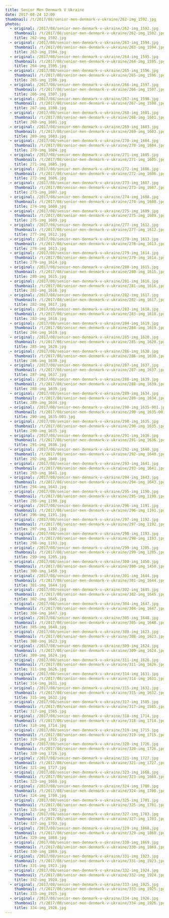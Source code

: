 ```yaml
---
title: Senior Men Denmark V Ukraine
date: 2017-08-24 12:00
thumbnail: /t/2017/08/senior-men-denmark-v-ukraine/262-img_1592.jpg
photos:
  - original: /2017/08/senior-men-denmark-v-ukraine/262-img_1592.jpg
    thumbnail: /t/2017/08/senior-men-denmark-v-ukraine/262-img_1592.jpg
    title: 262-img_1592.jpg
  - original: /2017/08/senior-men-denmark-v-ukraine/263-img_1594.jpg
    thumbnail: /t/2017/08/senior-men-denmark-v-ukraine/263-img_1594.jpg
    title: 263-img_1594.jpg
  - original: /2017/08/senior-men-denmark-v-ukraine/264-img_1595.jpg
    thumbnail: /t/2017/08/senior-men-denmark-v-ukraine/264-img_1595.jpg
    title: 264-img_1595.jpg
  - original: /2017/08/senior-men-denmark-v-ukraine/265-img_1596.jpg
    thumbnail: /t/2017/08/senior-men-denmark-v-ukraine/265-img_1596.jpg
    title: 265-img_1596.jpg
  - original: /2017/08/senior-men-denmark-v-ukraine/266-img_1597.jpg
    thumbnail: /t/2017/08/senior-men-denmark-v-ukraine/266-img_1597.jpg
    title: 266-img_1597.jpg
  - original: /2017/08/senior-men-denmark-v-ukraine/267-img_1598.jpg
    thumbnail: /t/2017/08/senior-men-denmark-v-ukraine/267-img_1598.jpg
    title: 267-img_1598.jpg
  - original: /2017/08/senior-men-denmark-v-ukraine/268-img_1601.jpg
    thumbnail: /t/2017/08/senior-men-denmark-v-ukraine/268-img_1601.jpg
    title: 268-img_1601.jpg
  - original: /2017/08/senior-men-denmark-v-ukraine/269-img_1603.jpg
    thumbnail: /t/2017/08/senior-men-denmark-v-ukraine/269-img_1603.jpg
    title: 269-img_1603.jpg
  - original: /2017/08/senior-men-denmark-v-ukraine/270-img_1604.jpg
    thumbnail: /t/2017/08/senior-men-denmark-v-ukraine/270-img_1604.jpg
    title: 270-img_1604.jpg
  - original: /2017/08/senior-men-denmark-v-ukraine/271-img_1605.jpg
    thumbnail: /t/2017/08/senior-men-denmark-v-ukraine/271-img_1605.jpg
    title: 271-img_1605.jpg
  - original: /2017/08/senior-men-denmark-v-ukraine/272-img_1606.jpg
    thumbnail: /t/2017/08/senior-men-denmark-v-ukraine/272-img_1606.jpg
    title: 272-img_1606.jpg
  - original: /2017/08/senior-men-denmark-v-ukraine/273-img_1607.jpg
    thumbnail: /t/2017/08/senior-men-denmark-v-ukraine/273-img_1607.jpg
    title: 273-img_1607.jpg
  - original: /2017/08/senior-men-denmark-v-ukraine/274-img_1608.jpg
    thumbnail: /t/2017/08/senior-men-denmark-v-ukraine/274-img_1608.jpg
    title: 274-img_1608.jpg
  - original: /2017/08/senior-men-denmark-v-ukraine/275-img_1609.jpg
    thumbnail: /t/2017/08/senior-men-denmark-v-ukraine/275-img_1609.jpg
    title: 275-img_1609.jpg
  - original: /2017/08/senior-men-denmark-v-ukraine/277-img_1612.jpg
    thumbnail: /t/2017/08/senior-men-denmark-v-ukraine/277-img_1612.jpg
    title: 277-img_1612.jpg
  - original: /2017/08/senior-men-denmark-v-ukraine/278-img_1613.jpg
    thumbnail: /t/2017/08/senior-men-denmark-v-ukraine/278-img_1613.jpg
    title: 278-img_1613.jpg
  - original: /2017/08/senior-men-denmark-v-ukraine/279-img_1614.jpg
    thumbnail: /t/2017/08/senior-men-denmark-v-ukraine/279-img_1614.jpg
    title: 279-img_1614.jpg
  - original: /2017/08/senior-men-denmark-v-ukraine/280-img_1615.jpg
    thumbnail: /t/2017/08/senior-men-denmark-v-ukraine/280-img_1615.jpg
    title: 280-img_1615.jpg
  - original: /2017/08/senior-men-denmark-v-ukraine/281-img_1616.jpg
    thumbnail: /t/2017/08/senior-men-denmark-v-ukraine/281-img_1616.jpg
    title: 281-img_1616.jpg
  - original: /2017/08/senior-men-denmark-v-ukraine/282-img_1617.jpg
    thumbnail: /t/2017/08/senior-men-denmark-v-ukraine/282-img_1617.jpg
    title: 282-img_1617.jpg
  - original: /2017/08/senior-men-denmark-v-ukraine/283-img_1618.jpg
    thumbnail: /t/2017/08/senior-men-denmark-v-ukraine/283-img_1618.jpg
    title: 283-img_1618.jpg
  - original: /2017/08/senior-men-denmark-v-ukraine/284-img_1619.jpg
    thumbnail: /t/2017/08/senior-men-denmark-v-ukraine/284-img_1619.jpg
    title: 284-img_1619.jpg
  - original: /2017/08/senior-men-denmark-v-ukraine/285-img_1620.jpg
    thumbnail: /t/2017/08/senior-men-denmark-v-ukraine/285-img_1620.jpg
    title: 285-img_1620.jpg
  - original: /2017/08/senior-men-denmark-v-ukraine/286-img_1630.jpg
    thumbnail: /t/2017/08/senior-men-denmark-v-ukraine/286-img_1630.jpg
    title: 286-img_1630.jpg
  - original: /2017/08/senior-men-denmark-v-ukraine/287-img_1637.jpg
    thumbnail: /t/2017/08/senior-men-denmark-v-ukraine/287-img_1637.jpg
    title: 287-img_1637.jpg
  - original: /2017/08/senior-men-denmark-v-ukraine/288-img_1639.jpg
    thumbnail: /t/2017/08/senior-men-denmark-v-ukraine/288-img_1639.jpg
    title: 288-img_1639.jpg
  - original: /2017/08/senior-men-denmark-v-ukraine/289-img_1634.jpg
    thumbnail: /t/2017/08/senior-men-denmark-v-ukraine/289-img_1634.jpg
    title: 289-img_1634.jpg
  - original: /2017/08/senior-men-denmark-v-ukraine/290-img_1635-001.jpg
    thumbnail: /t/2017/08/senior-men-denmark-v-ukraine/290-img_1635-001.jpg
    title: 290-img_1635-001.jpg
  - original: /2017/08/senior-men-denmark-v-ukraine/290-img_1635.jpg
    thumbnail: /t/2017/08/senior-men-denmark-v-ukraine/290-img_1635.jpg
    title: 290-img_1635.jpg
  - original: /2017/08/senior-men-denmark-v-ukraine/291-img_1636.jpg
    thumbnail: /t/2017/08/senior-men-denmark-v-ukraine/291-img_1636.jpg
    title: 291-img_1636.jpg
  - original: /2017/08/senior-men-denmark-v-ukraine/292-img_1640.jpg
    thumbnail: /t/2017/08/senior-men-denmark-v-ukraine/292-img_1640.jpg
    title: 292-img_1640.jpg
  - original: /2017/08/senior-men-denmark-v-ukraine/293-img_1641.jpg
    thumbnail: /t/2017/08/senior-men-denmark-v-ukraine/293-img_1641.jpg
    title: 293-img_1641.jpg
  - original: /2017/08/senior-men-denmark-v-ukraine/294-img_1643.jpg
    thumbnail: /t/2017/08/senior-men-denmark-v-ukraine/294-img_1643.jpg
    title: 294-img_1643.jpg
  - original: /2017/08/senior-men-denmark-v-ukraine/295-img_1190.jpg
    thumbnail: /t/2017/08/senior-men-denmark-v-ukraine/295-img_1190.jpg
    title: 295-img_1190.jpg
  - original: /2017/08/senior-men-denmark-v-ukraine/296-img_1191.jpg
    thumbnail: /t/2017/08/senior-men-denmark-v-ukraine/296-img_1191.jpg
    title: 296-img_1191.jpg
  - original: /2017/08/senior-men-denmark-v-ukraine/297-img_1192.jpg
    thumbnail: /t/2017/08/senior-men-denmark-v-ukraine/297-img_1192.jpg
    title: 297-img_1192.jpg
  - original: /2017/08/senior-men-denmark-v-ukraine/298-img_1193.jpg
    thumbnail: /t/2017/08/senior-men-denmark-v-ukraine/298-img_1193.jpg
    title: 298-img_1193.jpg
  - original: /2017/08/senior-men-denmark-v-ukraine/299-img_1205.jpg
    thumbnail: /t/2017/08/senior-men-denmark-v-ukraine/299-img_1205.jpg
    title: 299-img_1205.jpg
  - original: /2017/08/senior-men-denmark-v-ukraine/300-img_1450.jpg
    thumbnail: /t/2017/08/senior-men-denmark-v-ukraine/300-img_1450.jpg
    title: 300-img_1450.jpg
  - original: /2017/08/senior-men-denmark-v-ukraine/301-img_1644.jpg
    thumbnail: /t/2017/08/senior-men-denmark-v-ukraine/301-img_1644.jpg
    title: 301-img_1644.jpg
  - original: /2017/08/senior-men-denmark-v-ukraine/302-img_1645.jpg
    thumbnail: /t/2017/08/senior-men-denmark-v-ukraine/302-img_1645.jpg
    title: 302-img_1645.jpg
  - original: /2017/08/senior-men-denmark-v-ukraine/304-img_1647.jpg
    thumbnail: /t/2017/08/senior-men-denmark-v-ukraine/304-img_1647.jpg
    title: 304-img_1647.jpg
  - original: /2017/08/senior-men-denmark-v-ukraine/305-img_1648.jpg
    thumbnail: /t/2017/08/senior-men-denmark-v-ukraine/305-img_1648.jpg
    title: 305-img_1648.jpg
  - original: /2017/08/senior-men-denmark-v-ukraine/308-img_1623.jpg
    thumbnail: /t/2017/08/senior-men-denmark-v-ukraine/308-img_1623.jpg
    title: 308-img_1623.jpg
  - original: /2017/08/senior-men-denmark-v-ukraine/309-img_1624.jpg
    thumbnail: /t/2017/08/senior-men-denmark-v-ukraine/309-img_1624.jpg
    title: 309-img_1624.jpg
  - original: /2017/08/senior-men-denmark-v-ukraine/311-img_1626.jpg
    thumbnail: /t/2017/08/senior-men-denmark-v-ukraine/311-img_1626.jpg
    title: 311-img_1626.jpg
  - original: /2017/08/senior-men-denmark-v-ukraine/314-img_1631.jpg
    thumbnail: /t/2017/08/senior-men-denmark-v-ukraine/314-img_1631.jpg
    title: 314-img_1631.jpg
  - original: /2017/08/senior-men-denmark-v-ukraine/315-img_1632.jpg
    thumbnail: /t/2017/08/senior-men-denmark-v-ukraine/315-img_1632.jpg
    title: 315-img_1632.jpg
  - original: /2017/08/senior-men-denmark-v-ukraine/317-img_1585.jpg
    thumbnail: /t/2017/08/senior-men-denmark-v-ukraine/317-img_1585.jpg
    title: 317-img_1585.jpg
  - original: /2017/08/senior-men-denmark-v-ukraine/318-img_1714.jpg
    thumbnail: /t/2017/08/senior-men-denmark-v-ukraine/318-img_1714.jpg
    title: 318-img_1714.jpg
  - original: /2017/08/senior-men-denmark-v-ukraine/319-img_1715.jpg
    thumbnail: /t/2017/08/senior-men-denmark-v-ukraine/319-img_1715.jpg
    title: 319-img_1715.jpg
  - original: /2017/08/senior-men-denmark-v-ukraine/320-img_1726.jpg
    thumbnail: /t/2017/08/senior-men-denmark-v-ukraine/320-img_1726.jpg
    title: 320-img_1726.jpg
  - original: /2017/08/senior-men-denmark-v-ukraine/321-img_1727.jpg
    thumbnail: /t/2017/08/senior-men-denmark-v-ukraine/321-img_1727.jpg
    title: 321-img_1727.jpg
  - original: /2017/08/senior-men-denmark-v-ukraine/323-img_1668.jpg
    thumbnail: /t/2017/08/senior-men-denmark-v-ukraine/323-img_1668.jpg
    title: 323-img_1668.jpg
  - original: /2017/08/senior-men-denmark-v-ukraine/324-img_1700.jpg
    thumbnail: /t/2017/08/senior-men-denmark-v-ukraine/324-img_1700.jpg
    title: 324-img_1700.jpg
  - original: /2017/08/senior-men-denmark-v-ukraine/325-img_1701.jpg
    thumbnail: /t/2017/08/senior-men-denmark-v-ukraine/325-img_1701.jpg
    title: 325-img_1701.jpg
  - original: /2017/08/senior-men-denmark-v-ukraine/327-img_1703.jpg
    thumbnail: /t/2017/08/senior-men-denmark-v-ukraine/327-img_1703.jpg
    title: 327-img_1703.jpg
  - original: /2017/08/senior-men-denmark-v-ukraine/329-img_1868.jpg
    thumbnail: /t/2017/08/senior-men-denmark-v-ukraine/329-img_1868.jpg
    title: 329-img_1868.jpg
  - original: /2017/08/senior-men-denmark-v-ukraine/330-img_1869.jpg
    thumbnail: /t/2017/08/senior-men-denmark-v-ukraine/330-img_1869.jpg
    title: 330-img_1869.jpg
  - original: /2017/08/senior-men-denmark-v-ukraine/331-img_1923.jpg
    thumbnail: /t/2017/08/senior-men-denmark-v-ukraine/331-img_1923.jpg
    title: 331-img_1923.jpg
  - original: /2017/08/senior-men-denmark-v-ukraine/332-img_1924.jpg
    thumbnail: /t/2017/08/senior-men-denmark-v-ukraine/332-img_1924.jpg
    title: 332-img_1924.jpg
  - original: /2017/08/senior-men-denmark-v-ukraine/333-img_1925.jpg
    thumbnail: /t/2017/08/senior-men-denmark-v-ukraine/333-img_1925.jpg
    title: 333-img_1925.jpg
  - original: /2017/08/senior-men-denmark-v-ukraine/334-img_1926.jpg
    thumbnail: /t/2017/08/senior-men-denmark-v-ukraine/334-img_1926.jpg
    title: 334-img_1926.jpg
---
```

